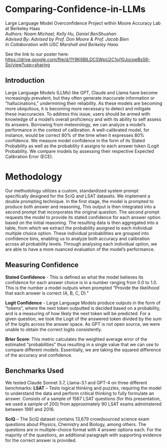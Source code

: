 # Comparing-Confidence-in-LLMs
Large Language Model Overconfidence Project within Moore Accuracy Lab at Berkeley Haas <br>
_Authors: Noam Michael, Kelly Hu, Daniel BenShushan_ <br>
_Advised By: Advised by Prof. Don Moore & Prof. Jacob Bien_<br>
_In Collaboration with USC Marshall and Berkeley Haas_<br>

See the link to our poster here: https://drive.google.com/file/d/1Y8K6BILDCSWpU2C1oj10JocpeBsS6-So/view?usp=sharing

## Introduction
Large Language Models (LLMs) like GPT, Claude and Llama have become increasingly prevalent, but they often generate inaccurate information or "hallucinations," undermining their reliability. As these models are becoming more ubiquitous, it is becoming more necessary to detect and mitigate these inaccuracies.  To address this issue, users should be armed with knowledge of a model’s overall proficiency and with its ability to self assess its answers. Borrowing from meteorology, we can analyze a model’s performance in the context of calibration. A well-calibrated model, for instance, would be correct 80% of the time when it expresses 80% confidence. We measure model confidence in the form of its Stated Probability as well as the probability it assigns to each answer token (Logit Probability. We compare models by assessing their respective Expected Calibration Error (ECE). 

# Methodology
Our methodology utilizes a custom, standardized system prompt specifically designed for the SciQ and LSAT datasets. We implement a double prompting technique. In the first stage, the model is prompted to produce both answer and reasoning, This output is then integrated into a second prompt that incorporates the original question. The second prompt requests the model to provide its stated confidence for each answer option based on the initial reasoning. The resulting data is then aggregated into a table, from which we extract the probability assigned to each individual multiple choice option. These individual probabilities are grouped into confidence bins, enabling us to analyze both accuracy and calibration across all probability levels. Through analysing each individual option, we are able to have a more nuanced evaluation of the model’s performance.


## Measuring Confidence
**Stated Confidence** - This is defined as what the model believes its confidence for each answer choice is in a number ranging from 0.0 to 1.0. This is the number a model outputs when prompted "Provide the likelihood that each answer is correct (A, B, C, D)." 

**Logit Confidence** - Large Language Models produce outputs in the form of “tokens”, where the next token outputted is decided based on a probability, and is a measuring of how likely the next token will be predicted. For a given question, we took the Logit of the answered token divided by the sum of the logits across the answer space. As GPT is not open source, we were unable to obtain the correct logits consistently.

**Brier Score**:  This metric calculates the weighted average error of the estimated “probabilities” thus resulting in a single value that we can use to compare different models. Essentially, we are taking the squared difference of the accuracy and confidence. 

## Benchmarks Used
We tested Claude Sonnet 3.7, Llama-3.1 and GPT-4 on three different benchmarks:
**LSAT** – Tests logical thinking and puzzles, requiring the model to understand the data and perform critical thinking to fully formulate an answer. Consists of a sample of 1567 LSAT questions (for this presentation, we used a sample of 200) from approximately 90 LSAT exams administered between  1991 and 2016. 

**SciQ** – The SciQ dataset contains 13,679 crowdsourced science exam questions about Physics, Chemistry and Biology, among others. The questions are in multiple-choice format with 4 answer options each. For the majority of the questions, an additional paragraph with supporting evidence for the correct answer is provided.



